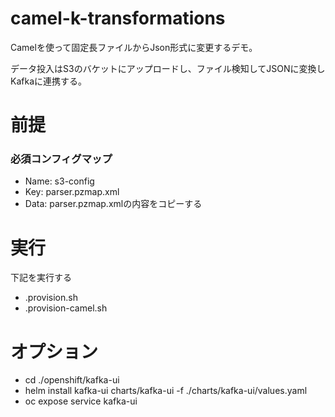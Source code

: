 # camel-k-transformations
Camelを使って固定長ファイルからJson形式に変更するデモ。

データ投入はS3のバケットにアップロードし、ファイル検知してJSONに変換しKafkaに連携する。

# 前提
### 必須コンフィグマップ
- Name: s3-config
- Key: parser.pzmap.xml
- Data: parser.pzmap.xmlの内容をコピーする

# 実行
下記を実行する
- .provision.sh
- .provision-camel.sh

# オプション
- cd ./openshift/kafka-ui
- helm install kafka-ui charts/kafka-ui -f ./charts/kafka-ui/values.yaml
- oc expose service kafka-ui
